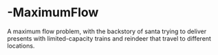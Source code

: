 # -MaximumFlow
A maximum flow problem, with the backstory of santa trying to deliver presents with limited-capacity trains and reindeer that travel to different locations.
